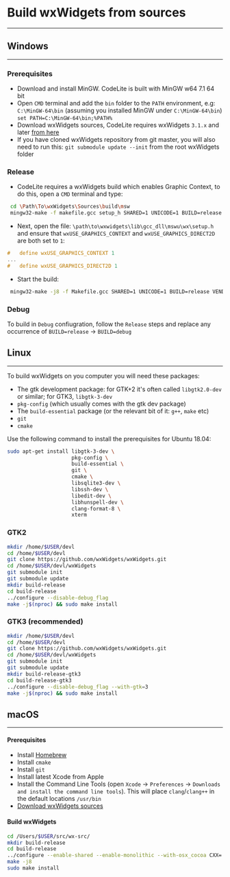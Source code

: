 # Build wxWidgets from sources
---

## Windows
---

### Prerequisites
- Download and install MinGW. CodeLite is built with MinGW w64 7.1 64 bit
- Open `CMD` terminal and add the `bin` folder to the `PATH` environment, e.g: `C:\MinGW-64\bin` (assuming you installed MinGW under `C:\MinGW-64\bin`) `set PATH=C:\MinGW-64\bin;%PATH%`
- Download wxWidgets sources, CodeLite requires wxWidgets `3.1.x` and later [from here](http://www.wxwidgets.org/downloads)
- If you have cloned wxWidgets repository from git master, you will also need to run this: `git submodule update --init` from the root wxWidgets folder 

### Release

- CodeLite requires a wxWidgets build which enables Graphic Context, to do this, open a `CMD` terminal and type:

```bash
 cd \Path\To\wxWidgets\Sources\build\msw
 mingw32-make -f makefile.gcc setup_h SHARED=1 UNICODE=1 BUILD=release VENDOR=cl
```

- Next, open the file: `\path\to\wxwidgets\lib\gcc_dll\mswu\wx\setup.h` and ensure that `wxUSE_GRAPHICS_CONTEXT` and `wxUSE_GRAPHICS_DIRECT2D` are both set to `1`: 

```c++
#   define wxUSE_GRAPHICS_CONTEXT 1
...
#   define wxUSE_GRAPHICS_DIRECT2D 1
```

- Start the build:

```bash
 mingw32-make -j8 -f Makefile.gcc SHARED=1 UNICODE=1 BUILD=release VENDOR=cl CXXFLAGS="-fno-keep-inline-dllexport -std=c++11"
```

### Debug

To build in `Debug` confiugration, follow the `Release` steps and replace any occurrence of `BUILD=release` &#8594; `BUILD=debug`

## Linux
---

To build wxWidgets on you computer you will need these packages:

- The gtk development package: for GTK+2 it's often called `libgtk2.0-dev` or similar; for GTK3, `libgtk-3-dev`
- `pkg-config` (which usually comes with the gtk dev package) 
- The `build-essential` package (or the relevant bit of it: `g++`, `make` etc)
- `git`
- `cmake`

Use the following command to install the prerequisites for Ubuntu 18.04:

```bash
sudo apt-get install libgtk-3-dev \
                     pkg-config \
                     build-essential \
                     git \
                     cmake \
                     libsqlite3-dev \
                     libssh-dev \
                     libedit-dev \
                     libhunspell-dev \
                     clang-format-8 \
                     xterm
```

### GTK2

```bash
mkdir /home/$USER/devl
cd /home/$USER/devl
git clone https://github.com/wxWidgets/wxWidgets.git
cd /home/$USER/devl/wxWidgets
git submodule init
git submodule update
mkdir build-release
cd build-release
../configure --disable-debug_flag
make -j$(nproc) && sudo make install
```

### GTK3 (recommended)

```bash
mkdir /home/$USER/devl
cd /home/$USER/devl
git clone https://github.com/wxWidgets/wxWidgets.git
cd /home/$USER/devl/wxWidgets
git submodule init
git submodule update
mkdir build-release-gtk3
cd build-release-gtk3
../configure --disable-debug_flag --with-gtk=3
make -j$(nproc) && sudo make install
```

## macOS
---

#### Prerequisites

- Install [Homebrew][1]
- Install `cmake`
- Install `git`
- Install latest Xcode from Apple
- Install the Command Line Tools (open `Xcode` &#8594;  `Preferences` &#8594;  `Downloads and install the command line tools`). This will place `clang`/`clang++` in the default locations `/usr/bin`
- [Download wxWidgets sources][2]

#### Build wxWidgets

```bash
cd /Users/$USER/src/wx-src/
mkdir build-release
cd build-release
../configure --enable-shared --enable-monolithic --with-osx_cocoa CXX='clang++ -std=c++11 -stdlib=libc++' CC=clang --disable-debug --disable-mediactrl
make -j8
sudo make install
```

 [1]: https://brew.sh/
 [2]: https://wxwidgets.org/downloads/
 